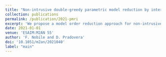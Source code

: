 ```yaml
---
title: "Non-intrusive double-greedy parametric model reduction by interpolation of frequency-domain rational surrogates"
collection: publications
permalink: /publication/2021-pmri
excerpt: 'We propose a model order reduction approach for non-intrusive surrogate modeling of parametric dynamical systems. The reduced model over the whole parameter space is built by combining surrogates in frequency only, built at few selected values of the parameters. This, in particular, requires matching the respective poles by solving an optimization problem. If the frequency surrogates are constructed by a suitable rational interpolation strategy, frequency and parameters can both be sampled in an adaptive fashion. This, in general, yields frequency surrogates with different numbers of poles, a situation addressed by our proposed algorithm. Moreover, we explain how our method can be applied even in high-dimensional settings, by employing locally-refined sparse grids in parameter space to weaken the curse of dimensionality. Numerical examples are used to showcase the effectiveness of the method, and to highlight some of its limitations in dealing with unbalanced pole matching, as well as with a large number of parameters.'
date: 2021-01-01
venue: 'ESAIM:M2AN 55'
author: 'F. Nobile and D. Pradovera'
doi: '10.1051/m2an/2021040'
label: "main"
---
```


